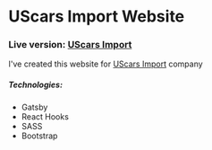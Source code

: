 # UScars Import Website

### Live version: [UScars Import](https://uscarsimport.pl)

I've created this website for [UScars Import](https://www.facebook.com/USAUScars) company

##### Technologies:

- Gatsby
- React Hooks
- SASS
- Bootstrap
